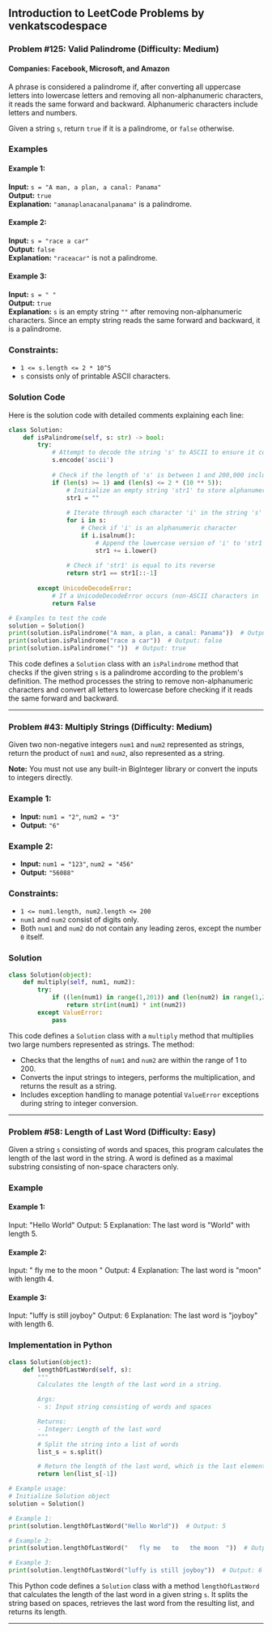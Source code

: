 ## Introduction to LeetCode Problems by venkatscodespace

### Problem #125: Valid Palindrome (Difficulty: Medium)
#### Companies: Facebook, Microsoft, and Amazon​

A phrase is considered a palindrome if, after converting all uppercase letters into lowercase letters and removing all non-alphanumeric characters, it reads the same forward and backward. Alphanumeric characters include letters and numbers.

Given a string `s`, return `true` if it is a palindrome, or `false` otherwise.

### Examples

#### Example 1:
**Input:** `s = "A man, a plan, a canal: Panama"`  
**Output:** `true`  
**Explanation:** `"amanaplanacanalpanama"` is a palindrome.

#### Example 2:
**Input:** `s = "race a car"`  
**Output:** `false`  
**Explanation:** `"raceacar"` is not a palindrome.

#### Example 3:
**Input:** `s = " "`  
**Output:** `true`  
**Explanation:** `s` is an empty string `""` after removing non-alphanumeric characters. Since an empty string reads the same forward and backward, it is a palindrome.

### Constraints:
- `1 <= s.length <= 2 * 10^5`
- `s` consists only of printable ASCII characters.

### Solution Code

Here is the solution code with detailed comments explaining each line:

```python
class Solution:
    def isPalindrome(self, s: str) -> bool:
        try:
            # Attempt to decode the string 's' to ASCII to ensure it contains only valid ASCII characters
            s.encode('ascii')
            
            # Check if the length of 's' is between 1 and 200,000 inclusive
            if (len(s) >= 1) and (len(s) <= 2 * (10 ** 5)):
                # Initialize an empty string 'str1' to store alphanumeric characters from 's'
                str1 = ""
                
                # Iterate through each character 'i' in the string 's'
                for i in s:
                    # Check if 'i' is an alphanumeric character
                    if i.isalnum():
                        # Append the lowercase version of 'i' to 'str1'
                        str1 += i.lower()
                
                # Check if 'str1' is equal to its reverse
                return str1 == str1[::-1]
                
        except UnicodeDecodeError:
            # If a UnicodeDecodeError occurs (non-ASCII characters in 's'), return False
            return False

# Examples to test the code
solution = Solution()
print(solution.isPalindrome("A man, a plan, a canal: Panama"))  # Output: true
print(solution.isPalindrome("race a car"))  # Output: false
print(solution.isPalindrome(" "))  # Output: true
```

This code defines a `Solution` class with an `isPalindrome` method that checks if the given string `s` is a palindrome according to the problem's definition. The method processes the string to remove non-alphanumeric characters and convert all letters to lowercase before checking if it reads the same forward and backward.

---

### Problem #43: Multiply Strings (Difficulty: Medium)

Given two non-negative integers `num1` and `num2` represented as strings, return the product of `num1` and `num2`, also represented as a string.

**Note:** You must not use any built-in BigInteger library or convert the inputs to integers directly.

### Example 1:
- **Input:** `num1 = "2"`, `num2 = "3"`
- **Output:** `"6"`

### Example 2:
- **Input:** `num1 = "123"`, `num2 = "456"`
- **Output:** `"56088"`

### Constraints:
- `1 <= num1.length, num2.length <= 200`
- `num1` and `num2` consist of digits only.
- Both `num1` and `num2` do not contain any leading zeros, except the number `0` itself.

### Solution

```python
class Solution(object):
    def multiply(self, num1, num2):
        try:
            if ((len(num1) in range(1,201)) and (len(num2) in range(1,201))):
                return str(int(num1) * int(num2))
        except ValueError:
            pass
```

This code defines a `Solution` class with a `multiply` method that multiplies two large numbers represented as strings. The method:
- Checks that the lengths of `num1` and `num2` are within the range of 1 to 200.
- Converts the input strings to integers, performs the multiplication, and returns the result as a string.
- Includes exception handling to manage potential `ValueError` exceptions during string to integer conversion.

---

### Problem #58: Length of Last Word (Difficulty: Easy)

Given a string `s` consisting of words and spaces, this program calculates the length of the last word in the string. A word is defined as a maximal substring consisting of non-space characters only.

### Example

#### Example 1:
Input: "Hello World"
Output: 5
Explanation: The last word is "World" with length 5.

#### Example 2:
Input: "   fly me   to   the moon  "
Output: 4
Explanation: The last word is "moon" with length 4.

#### Example 3:
Input: "luffy is still joyboy"
Output: 6
Explanation: The last word is "joyboy" with length 6.

### Implementation in Python

```python
class Solution(object):
    def lengthOfLastWord(self, s):
        """
        Calculates the length of the last word in a string.

        Args:
        - s: Input string consisting of words and spaces

        Returns:
        - Integer: Length of the last word
        """
        # Split the string into a list of words
        list_s = s.split()

        # Return the length of the last word, which is the last element in the list
        return len(list_s[-1])

# Example usage:
# Initialize Solution object
solution = Solution()

# Example 1:
print(solution.lengthOfLastWord("Hello World"))  # Output: 5

# Example 2:
print(solution.lengthOfLastWord("   fly me   to   the moon  "))  # Output: 4

# Example 3:
print(solution.lengthOfLastWord("luffy is still joyboy"))  # Output: 6
```

This Python code defines a `Solution` class with a method `lengthOfLastWord` that calculates the length of the last word in a given string `s`. It splits the string based on spaces, retrieves the last word from the resulting list, and returns its length.

---

